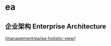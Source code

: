 # ea

## 企业架构 Enterprise Architecture

[[management/ea/ea-holistic-view]]

[//begin]: # "Autogenerated link references for markdown compatibility"
[management/ea/ea-holistic-view]: ea/ea-holistic-view "ea-holistic-view"
[//end]: # "Autogenerated link references"